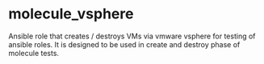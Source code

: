 # molecule_vsphere
Ansible role that creates / destroys VMs via vmware vsphere for testing of ansible roles. It is designed to be used in create and destroy phase of molecule tests.
